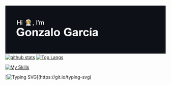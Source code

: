 ![alt text](https://github.com/gonzalo-garcian/gonzalo-garcian/blob/main/header-space.png)  
[![github stats](https://github-readme-stats.vercel.app/api?username=gonzalo-garcian&count_private=true&show_icons=true&theme=radical&hide_rank=false&title_color=FA9E05&icon_color=FF4C50&text_color=FFFFFF&bg_color=0d1117&hide_border=true&custom_title=Github%20%Stats%20📡)](https://github.com/gonzalo-garcian)
[![Top Langs](https://github-readme-stats.vercel.app/api/top-langs/?username=gonzalo-garcian&title_color=FA9E05&icon_color=0BE2C1&text_color=FFFFFF&bg_color=0d1117&hide_border=true&custom_title=Most%20%Used%20%Languages%20🌌&hide=java&count_private=true)](https://github.com/gonzalo-garcian)
  
[![My Skills](https://skillicons.dev/icons?i=js,typescript,html,css,nodejs,vuejs,electron,react,php,py,cpp,c,mysql,dart,androidstudio,java)](https://skillicons.dev)  
  
[![Typing SVG](https://readme-typing-svg.herokuapp.com?color=1FFF19&center=true&vCenter=true&lines=Follow+me+on+Hack+The+Box!)](https://git.io/typing-svg)
